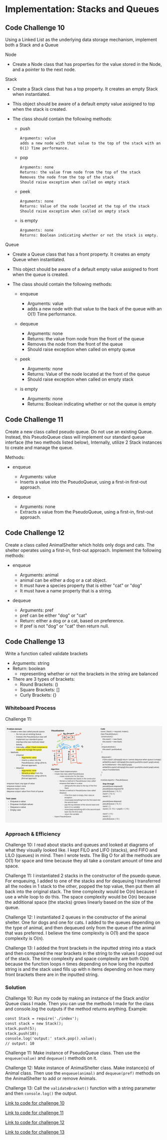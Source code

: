 # Implementation: Stacks and Queues

## Code Challenge 10

Using a Linked List as the underlying data storage mechanism, implement both a Stack and a Queue

Node

- Create a Node class that has properties for the value stored in the Node, and a pointer to the next node.

Stack

- Create a Stack class that has a top property. It creates an empty Stack when instantiated.
- This object should be aware of a default empty value assigned to top when the stack is created.
- The class should contain the following methods:

  - push

        Arguments: value
        adds a new node with that value to the top of the stack with an O(1) Time performance.

  - pop

        Arguments: none
        Returns: the value from node from the top of the stack
        Removes the node from the top of the stack
        Should raise exception when called on empty stack

  - peek

        Arguments: none
        Returns: Value of the node located at the top of the stack
        Should raise exception when called on empty stack

  - is empty

        Arguments: none
        Returns: Boolean indicating whether or not the stack is empty.

Queue

- Create a Queue class that has a front property. It creates an empty Queue when instantiated.
- This object should be aware of a default empty value assigned to front when the queue is created.
- The class should contain the following methods:

  - enqueue

    - Arguments: value
    - adds a new node with that value to the back of the queue with an O(1) Time performance.

  - dequeue

    - Arguments: none
    - Returns: the value from node from the front of the queue
    - Removes the node from the front of the queue
    - Should raise exception when called on empty queue

  - peek
    - Arguments: none
    - Returns: Value of the node located at the front of the queue
    - Should raise exception when called on empty stack

  - is empty
    - Arguments: none
    - Returns: Boolean indicating whether or not the queue is empty

## Code Challenge 11

Create a new class called pseudo queue.
Do not use an existing Queue.
Instead, this PseudoQueue class will implement our standard queue interface (the two methods listed below),
Internally, utilize 2 Stack instances to create and manage the queue.

Methods:

- enqueue
  - Arguments: value
  - Inserts a value into the PseudoQueue, using a first-in first-out approach.

- dequeue
  - Arguments: none
  - Extracts a value from the PseudoQueue, using a first-in, first-out approach.

## Code Challenge 12

Create a class called AnimalShelter which holds only dogs and cats.
The shelter operates using a first-in, first-out approach.
Implement the following methods:

- enqueue

  - Arguments: animal
  - animal can be either a dog or a cat object.
  - It must have a species property that is either "cat" or "dog"
  - It must have a name property that is a string.

- dequeue

  - Arguments: pref
  - pref can be either "dog" or "cat"
  - Return: either a dog or a cat, based on preference.
  - If pref is not "dog" or "cat" then return null.

## Code Challenge 13

Write a function called validate brackets

- Arguments: string
- Return: boolean
  - representing whether or not the brackets in the string are balanced
- There are 3 types of brackets:
  - Round Brackets: ()
  - Square Brackets: []
  - Curly Brackets: {}

### Whiteboard Process

Challenge 11:

![Challenge 11](assets/code-challenge-11.jpeg)

### Approach & Efficiency

Challenge 10: I read about stacks and queues and looked at diagrams of what they visually looked like. I kept FILO and LIFO (stacks), and FIFO and LILO (queues) in mind. Then I wrote tests. The Big O for all the methods are O(1) for space and time because they all take a constant amount of time and space.

Challenge 11: I instantiated 2 stacks in the constructor of the psuedo queue. For enqueuing, I added to one of the stacks and for dequeuing I transferred all the nodes in 1 stack to the other, popped the top value, then put them all back into the original stack. The time complexity would be O(n) because I use a while loop to do this. The space complexity would be O(n) because the additional space (the stacks) grows linearly based on the size of the queue.

Challenge 12: I instantiated 2 queues in the constructor of the animal shelter. One for dogs and one for cats. I added to the queues depending on the type of animal, and then dequeued only from the queue of the animal that was preferred. I believe the time complexity is O(1) and the space complexity is O(n).

Challenge 13: I added the front brackets in the inputted string into a stack and then compared the rear brackets in the string to the values I popped out of the stack. The time complexity and space complexity are both O(n) because the function loops n times depending on how long the inputted string is and the stack used fills up with n items depending on how many front brackets there are in the inputted string.

### Solution

Challenge 10: Run my code by making an instance of the Stack and/or Queue class I made. Then you can use the methods I made for the class and console.log the outputs if the method returns anything. Example:

    const Stack = require('./index');
    const stack = new Stack();
    stack.push(5);
    stack.push(10);
    console.log('output:' stack.pop().value);
    // output: 10

Challenge 11: Make instance of PseudoQueue class. Then use the `enqueue(value)` and `dequeue()` methods on it.

Challenge 12: Make instance of AnimalShelter class. Make instance(s) of Animal class. Then use the `enqueue(animal)` and `dequeue(pref)` methods on the AnimalShelter to add or remove Animals.

Challenge 13: Call the `validateBracket()` function with a string parameter and then `console.log()` the output.

[Link to code for challenge 10](index.js)

[Link to code for challenge 11](PseudoQueue.js)

[Link to code for challenge 12](AnimalShelter.js)

[Link to code for challenge 13](validateBrackets.js)
